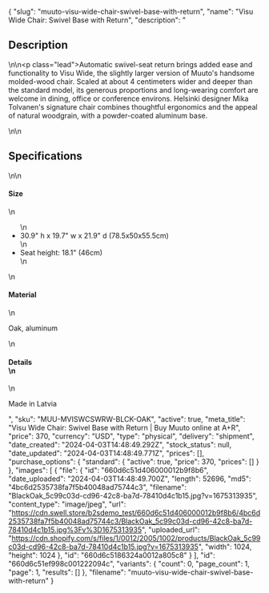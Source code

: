 {
  "slug": "muuto-visu-wide-chair-swivel-base-with-return",
  "name": "Visu Wide Chair: Swivel Base with Return",
  "description": "<h2>Description</h2>\n<!-- split -->\n<p class=\"lead\">Automatic swivel-seat return brings added ease and functionality to Visu Wide, the slightly larger version of Muuto's  handsome molded-wood chair. Scaled at about 4 centimeters wider and deeper than the standard model, its generous proportions and long-wearing comfort are welcome in dining, office or conference environs. Helsinki designer Mika Tolvanen's signature chair combines thoughtful ergonomics and the appeal of natural woodgrain, with a powder-coated aluminum base.</p>\n<!-- split -->\n<h2>Specifications</h2>\n<!-- split -->\n<h4>Size</h4>\n<ul>\n<li>30.9\" h x 19.7\" w x 21.9\" d (78.5x50x55.5cm)</li>\n<li>Seat height: 18.1\" (46cm)</li>\n</ul>\n<h4>Material</h4>\n<p>Oak, aluminum</p>\n<h4>Details<br>\n</h4>\n<p>Made in Latvia</p>",
  "sku": "MUU-MVISWCSWRW-BLCK-OAK",
  "active": true,
  "meta_title": "Visu Wide Chair: Swivel Base with Return | Buy Muuto online at A+R",
  "price": 370,
  "currency": "USD",
  "type": "physical",
  "delivery": "shipment",
  "date_created": "2024-04-03T14:48:49.292Z",
  "stock_status": null,
  "date_updated": "2024-04-03T14:48:49.771Z",
  "prices": [],
  "purchase_options": {
    "standard": {
      "active": true,
      "price": 370,
      "prices": []
    }
  },
  "images": [
    {
      "file": {
        "id": "660d6c51d406000012b9f8b6",
        "date_uploaded": "2024-04-03T14:48:49.700Z",
        "length": 52696,
        "md5": "4bc6d2535738fa7f5b40048ad75744c3",
        "filename": "BlackOak_5c99c03d-cd96-42c8-ba7d-78410d4c1b15.jpg?v=1675313935",
        "content_type": "image/jpeg",
        "url": "https://cdn.swell.store/b2sdemo_test/660d6c51d406000012b9f8b6/4bc6d2535738fa7f5b40048ad75744c3/BlackOak_5c99c03d-cd96-42c8-ba7d-78410d4c1b15.jpg%3Fv%3D1675313935",
        "uploaded_url": "https://cdn.shopify.com/s/files/1/0012/2005/1002/products/BlackOak_5c99c03d-cd96-42c8-ba7d-78410d4c1b15.jpg?v=1675313935",
        "width": 1024,
        "height": 1024
      },
      "id": "660d6c5186324a0012a805c8"
    }
  ],
  "id": "660d6c51ef998c001222094c",
  "variants": {
    "count": 0,
    "page_count": 1,
    "page": 1,
    "results": []
  },
  "filename": "muuto-visu-wide-chair-swivel-base-with-return"
}